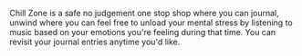 Chill Zone is a safe no judgement one stop shop where you can journal, unwind where you can
feel free to unload your mental stress by listening to music based on your emotions you're feeling during that time. 
You can revisit your journal entries anytime you'd like. 



